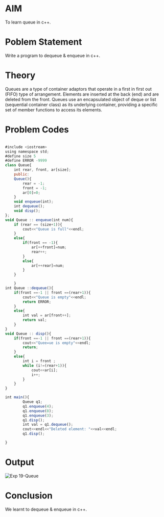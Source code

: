 # AIM
To learn queue in c++.

# Poblem Statement
Write a program to dequeue & enqueue in c++.

# Theory

Queues are a type of container adaptors that operate in a first in first out (FIFO) type of arrangement. Elements are inserted at the back (end) and are deleted from the front. Queues use an encapsulated object of deque or list (sequential container class) as its underlying container, providing a specific set of member functions to access its elements.

# Problem Codes
```javascript

#include <iostream>
using namespace std;
#define size 5
#define ERROR -9999
class Queue{
    int rear, front, ar[size];
    public:
    Queue(){
        rear = -1;
        front = -1;
        ar[0]=0;
    }
    void enqueue(int);
    int dequeue();
    void disp();
};
void Queue :: enqueue(int num){
    if (rear == (size+1)){
        cout<<"Queue is full"<<endl;
    }
    else{
        if(front == -1){
            ar[++front]=num;
            rear++;
        }
        else{
            ar[++rear]=num;
        }
    }

    }
int Queue ::dequeue(){
    if(front ==-1 || front ==(rear+1)){
        cout<<"Queue is empty"<<endl;
        return ERROR;
    }
    else{
        int val = ar[front++];
        return val;
    }
}
void Queue :: disp(){
    if(front ==-1 || front ==(rear+1)){
        cout<<"Quee=ue is empty"<<endl;
        return;
    }
    else{
        int i = front ;
        while (i!=(rear+1)){
            cout<<ar[i];
            i++;
        }
    }
}

int main(){
        Queue q1;
        q1.enqueue(4);
        q1.enqueue(8);
        q1.enqueue(3);
        q1.disp();
        int val = q1.dequeue();
        cout<<endl<<"Deleted element: "<<val<<endl;
        q1.disp();

}
```
# Output
![Exp 19-Queue](https://github.com/user-attachments/assets/4af0726c-5673-4217-86e3-79efeaae4448)
# Conclusion
We learnt to dequeue & enqueue in c++.

